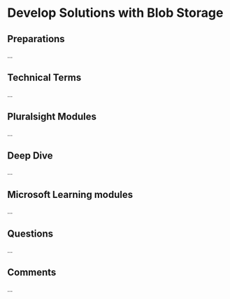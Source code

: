 # Develop Solutions with Blob Storage

## Preparations
...

## Technical Terms
...

## Pluralsight Modules
...

## Deep Dive
...

## Microsoft Learning modules
...

## Questions
...

## Comments
...